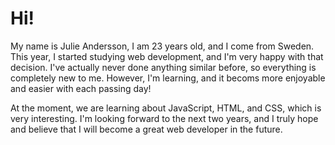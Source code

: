 # Hi!

My name is Julie Andersson, I am 23 years old, and I come from Sweden. This year, I started studying web development,
and I'm very happy with that decision. I've actually never done anything similar before, so everything is completely new to me.
However, I'm learning, and it becoms more enjoyable and easier with each passing day!

At the moment, we are learning about JavaScript, HTML, and CSS, which is very interesting. I'm looking forward to
the next two years, and I truly hope and believe that I will become a great web developer in the future.
